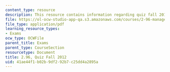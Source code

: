 ```yaml
---
content_type: resource
description: This resource contains information regarding quiz fall 2012.
file: https://ol-ocw-studio-app-qa.s3.amazonaws.com/courses/2-96-management-in-engineering-fall-2012/41ae44f1b02b9df292b7c25dd4a2895a_MIT2_96F12_quiz12qs1.pdf
file_type: application/pdf
learning_resource_types:
- Exams
ocw_type: OCWFile
parent_title: Exams
parent_type: CourseSection
resourcetype: Document
title: 2.96, Quiz Fall 2012
uid: 41ae44f1-b02b-9df2-92b7-c25dd4a2895a
---
```

